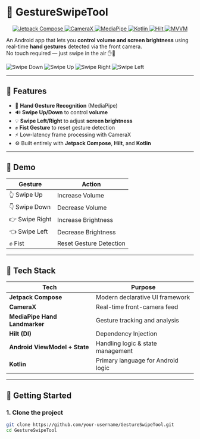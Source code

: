 # 🤖 GestureSwipeTool

<p align="center">
  <a href="https://developer.android.com/jetpack/compose">
    <img alt="Jetpack Compose" src="https://img.shields.io/badge/Jetpack%20Compose-%F0%9F%96%A4-blue"/>
  </a>
  <a href="https://developer.android.com/camera">
    <img alt="CameraX" src="https://img.shields.io/badge/CameraX-Preview%20API-%230099CC"/>
  </a>
  <a href="https://developers.google.com/mediapipe">
    <img alt="MediaPipe" src="https://img.shields.io/badge/MediaPipe-Hand%20Tracking-red"/>
  </a>
  <a href="https://developer.android.com/kotlin">
    <img alt="Kotlin" src="https://img.shields.io/badge/Kotlin-Android-%23A97BFF"/>
  </a>
  <a href="https://developer.android.com/jetpack/androidx/releases/hilt">
    <img alt="Hilt" src="https://img.shields.io/badge/Hilt-DI-%232196F3"/>
  </a>
  <a href="https://developer.android.com/topic/architecture">
    <img alt="MVVM" src="https://img.shields.io/badge/MVVM-Architecture-%23FF6F00"/>
  </a>
</p>

An Android app that lets you **control volume and screen brightness** using real-time **hand gestures** detected via the front camera.  
No touch required — just swipe in the air ✋💨

![Swipe Down](https://github.com/user-attachments/assets/4bb4757f-b1b4-497a-9fea-4b2ed43961fc)
![Swipe Up](https://github.com/user-attachments/assets/b3ae917c-521e-44d1-a944-3b674f3d5148)
![Swipe Right](https://github.com/user-attachments/assets/5e318e02-7cee-4749-b976-f17f5fe6673d)
![Swipe Left](https://github.com/user-attachments/assets/d3a0ebcf-1c40-4c91-93fc-be10c970e933)

---

## 🧠 Features

- 👋 **Hand Gesture Recognition** (MediaPipe)
- 🔊 **Swipe Up/Down** to control **volume**
- 💡 **Swipe Left/Right** to adjust **screen brightness**
- ✊ **Fist Gesture** to reset gesture detection
- ⚡ Low-latency frame processing with CameraX
- ⚙️ Built entirely with **Jetpack Compose**, **Hilt**, and **Kotlin**

---

## 🎥 Demo

| Gesture        | Action                  |
|----------------|--------------------------|
| 👆 Swipe Up     | Increase Volume          |
| 👇 Swipe Down   | Decrease Volume          |
| 👉 Swipe Right  | Increase Brightness      |
| 👈 Swipe Left   | Decrease Brightness      |
| ✊ Fist         | Reset Gesture Detection  |

---

## 🔧 Tech Stack

| Tech                         | Purpose                            |
|------------------------------|-------------------------------------|
| **Jetpack Compose**          | Modern declarative UI framework     |
| **CameraX**                  | Real-time front-camera feed         |
| **MediaPipe Hand Landmarker**| Gesture tracking and analysis       |
| **Hilt (DI)**                | Dependency Injection                |
| **Android ViewModel + State**| Handling logic & state management   |
| **Kotlin**                   | Primary language for Android logic  |

---

## 🚀 Getting Started

### 1. Clone the project

```bash
git clone https://github.com/your-username/GestureSwipeTool.git
cd GestureSwipeTool
